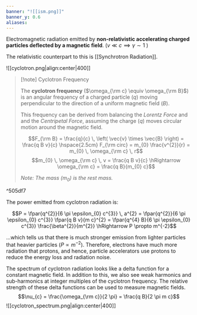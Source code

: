 ```yaml
---
banner: "![[ism.png]]"
banner_y: 0.6
aliases:
---
```

Electromagnetic radiation emitted by **non-relativistic accelerating charged particles deflected by a magnetic field**. ($v \ll c \implies \gamma \sim 1$ ) 

The relativistic counterpart to this is [[Synchrotron Radiation]].

![[cyclotron.png|align:center|400]]

> [!note] Cyclotron Frequency
> 
> The **cyclotron frequency** ($\omega_{\rm c} \equiv \omega_{\rm B}$) is an angular frequency of a charged particle ($q$) moving perpendicular to the direction of a uniform magnetic field ($B$). 
> 
> This frequency can be derived from balancing the *Lorentz Force* and and the *Centripetal Force*, assuming the charge ($q$) moves circular motion around the magnetic field.
> 
> $$F_{\rm B} = \frac{q}{c} \, \left( \vec{v} \times \vec{B} \right) = \frac{q B v}{c} \hspace{2.5cm} F_{\rm circ} = m_{0} \frac{v^{2}}{r} = m_{0} \, \omega_{\rm c} \, r$$
> $$m_{0} \, \omega_{\rm c} \, v = \frac{q B v}{c} \hRightarrow \omega_{\rm c} = \frac{q B}{m_{0} c}$$
> 
> *Note: The mass ($m_{0}$) is the rest mass.*

^505df7

The power emitted from cyclotron radiation is:

$$P = \fpar{q^{2}}{6 \pi \epsilon_{0} c^{3}} \, a^{2} = \fpar{q^{2}}{6 \pi \epsilon_{0} c^{3}} \fpar{q B v}{m c}^{2} = \fpar{q^{4} B}{6 \pi \epsilon_{0} c^{3}} \frac{\beta^{2}}{m^{2}} \hRightarrow P \propto m^{-2}$$

...which tells us that there is much stronger emission from lighter particles that heavier particles ($P \propto m^{-2}$). Therefore, electrons have much more radiation that protons, and hence, particle accelerators use protons to reduce the energy loss and radiation noise.

The spectrum of cyclotron radiation looks like a delta function for a constant magnetic field. In addition to this, we also see weak harmonics and sub-harmonics at integer multiples of the cyclotron frequency. The relative strength of these delta functions can be used to measure magnetic fields.
$$\nu_{c} = \frac{\omega_{\rm c}}{2 \pi} = \frac{q B}{2 \pi m c}$$
![[cyclotron_spectrum.png|align:center|400]]
